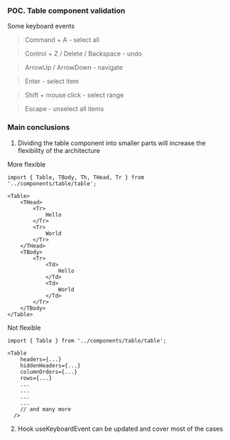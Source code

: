 ### POC. Table component validation

Some keyboard events


> Command + A - select all
 
> Control + Z / Delete / Backspace - undo
 
> ArrowUp / ArrowDown - navigate
 
> Enter - select item
 
> Shift + mouse click - select range

> Escape - unselect all items


### Main conclusions

1. Dividing the table component into smaller parts will increase the flexibility of the architecture

More flexible
```
import { Table, TBody, Th, THead, Tr } from '../components/table/table';

<Table>
    <THead>
        <Tr>
            Hello
        </Tr>
        <Tr>
            World
        </Tr>
    </THead>
    <TBody>
        <Tr>
            <Td>
                Hello
            </Td>
            <Td>
                World
            </Td>
        </Tr>
    </TBody>
</Table>
```

Not flexible
```
import { Table } from '../components/table/table';

<Table
    headers={...}
    hiddenHeaders={...}
    columnOrders={...}
    rows={...}
    ...
    ...
    ...
    ...
    // and many more
  />
```


2. Hook useKeyboardEvent can be updated and cover most of the cases